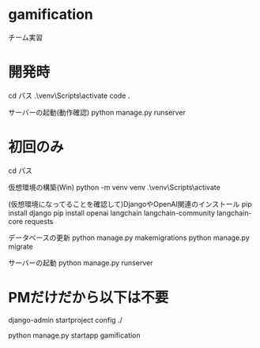 # gamification
チーム実習

# 開発時
cd パス
.\venv\Scripts\activate
code .

サーバーの起動(動作確認)
python manage.py runserver


# 初回のみ
cd パス

仮想環境の構築(Win)
python -m venv venv
.\venv\Scripts\activate

(仮想環境になってることを確認して)DjangoやOpenAI関連のインストール
pip install django
pip install openai langchain langchain-community langchain-core requests

データベースの更新
python manage.py makemigrations
python manage.py migrate

サーバーの起動
python manage.py runserver




# PMだけだから以下は不要

django-admin startproject config ./

python manage.py startapp gamification